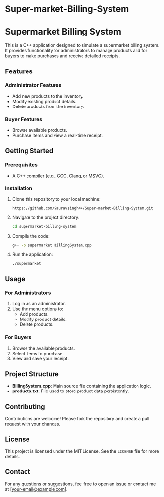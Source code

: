 # Super-market-Billing-System
# Supermarket Billing System

This is a C++ application designed to simulate a supermarket billing system. It provides functionality for administrators to manage products and for buyers to make purchases and receive detailed receipts.

## Features

### Administrator Features
- Add new products to the inventory.
- Modify existing product details.
- Delete products from the inventory.

### Buyer Features
- Browse available products.
- Purchase items and view a real-time receipt.

## Getting Started

### Prerequisites
- A C++ compiler (e.g., GCC, Clang, or MSVC).

### Installation
1. Clone this repository to your local machine:
   ```bash
   https://github.com/Sauravsingh44/Super-market-Billing-System.git
   ```
2. Navigate to the project directory:
   ```bash
   cd supermarket-billing-system
   ```
3. Compile the code:
   ```bash
   g++ -o supermarket BillingSystem.cpp
   ```
4. Run the application:
   ```bash
   ./supermarket
   ```

## Usage

### For Administrators
1. Log in as an administrator.
2. Use the menu options to:
   - Add products.
   - Modify product details.
   - Delete products.

### For Buyers
1. Browse the available products.
2. Select items to purchase.
3. View and save your receipt.

## Project Structure
- **BillingSystem.cpp**: Main source file containing the application logic.
- **products.txt**: File used to store product data persistently.

## Contributing
Contributions are welcome! Please fork the repository and create a pull request with your changes.

## License
This project is licensed under the MIT License. See the `LICENSE` file for more details.

## Contact
For any questions or suggestions, feel free to open an issue or contact me at [your-email@example.com].
